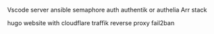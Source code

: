 Vscode server
ansible semaphore
auth authentik or authelia
Arr stack

hugo website with cloudflare
traffik reverse proxy
fail2ban